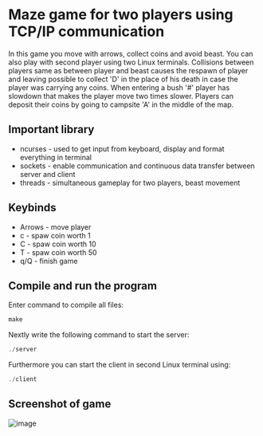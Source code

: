 # Maze game for two players using TCP/IP communication

In this game you move with arrows, collect coins and avoid beast. You can also play with second player using two Linux terminals. Collisions between players same as between player and beast causes the respawn of player and leaving possible to collect 'D' in the place of his death in case the player was carrying any coins. When entering a bush '#' player has slowdown that makes the player move two times slower. Players can deposit their coins by going to campsite 'A' in the middle of the map.

## Important library
- ncurses - used to get input from keyboard, display and format everything in terminal
- sockets - enable communication and continuous data transfer between server and client
- threads - simultaneous gameplay for two players, beast movement 

## Keybinds
- Arrows - move player
- c - spaw coin worth 1
- C - spaw coin worth 10
- T - spaw coin worth 50
- q/Q - finish game

## Compile and run the program
 
Enter command to compile all files:
```c
make
```
 
Nextly write the following command to start the server:
```c
./server
```

Furthermore you can start the client in second Linux terminal using:
```c
./client
```

## Screenshot of game

![image](https://user-images.githubusercontent.com/97180223/223841954-d52f145a-4348-42fb-8009-73e0639e26b6.png)

